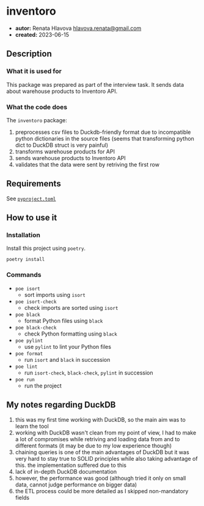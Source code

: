 # inventoro

* **autor:** Renata Hlavova hlavova.renata@gmail.com
* **created:** 2023-06-15

## Description

### What it is used for

This package was prepared as part of the interview task. It sends data about warehouse products to Inventoro API.

### What the code does

The `inventoro` package:

1. preprocesses csv files to Duckdb-friendly format due to incompatible python dictionaries in the source files (seems that transforming python dict to DuckDB struct is very painful)
2. transforms warehouse products for API
3. sends warehouse products to Inventoro API
4. validates that the data were sent by retriving the first row

## Requirements

See [`pyproject.toml`](./pyproject.toml)

## How to use it

### Installation

Install this project using `poetry`.

```console
poetry install
```

### Commands

* `poe isort`
  * sort imports using `isort`
* `poe isort-check`
  * check imports are sorted using `isort`
* `poe black`
  * format Python files using `black`
* `poe black-check`
  * check Python formatting using `black`
* `poe pylint`
  * use `pylint` to lint your Python files
* `poe format`
  * run `isort` and `black` in succession
* `poe lint`
  * run `isort-check`, `black-check`, `pylint` in succession
* `poe run`
  * run the project

## My notes regarding DuckDB

1. this was my first time working with DuckDB, so the main aim was to learn the tool
2. working with DuckDB wasn't clean from my point of view, I had to make a lot of compromises while retriving and loading data from and to different formats (it may be due to my low experience though)
3.  chaining queries is one of the main advantages of DuckDB but it was very hard to stay true to SOLID principles while also taking advantage of this. the implementation suffered due to this
4.  lack of in-depth DuckDB documentation 
5.  however, the performance was good (although tried it only on small data, cannot judge performance on bigger data)
6.  the ETL process could be more detailed as I skipped non-mandatory fields
